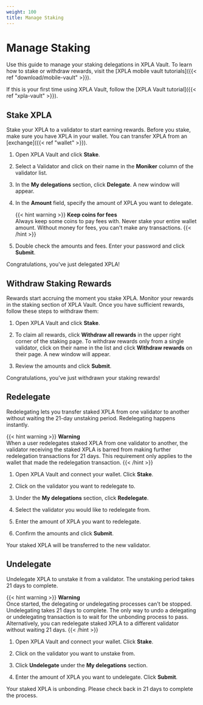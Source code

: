 ```yaml
---
weight: 100
title: Manage Staking
---
```


# Manage Staking

Use this guide to manage your staking delegations in XPLA Vault. To learn how to stake or withdraw rewards, visit the [XPLA mobile vault tutorials]({{< ref "download/mobile-vault" >}}).  

If this is your first time using XPLA Vault, follow the [XPLA Vault tutorial]({{< ref "xpla-vault" >}}).

## Stake XPLA

Stake your XPLA to a validator to start earning rewards. Before you stake, make sure you have XPLA in your wallet. You can transfer XPLA from an [exchange]({{< ref "wallet" >}}).

1. Open XPLA Vault and click **Stake**.

2. Select a Validator and click on their name in the **Moniker** column of the validator list.

3. In the **My delegations** section, click **Delegate**. A new window will appear.

4. In the **Amount** field, specify the amount of XPLA you want to delegate.

   {{< hint warning >}}
   **Keep coins for fees**  
   Always keep some coins to pay fees with. Never stake your entire wallet amount. Without money for fees, you can't make any transactions.
   {{< /hint >}}

5. Double check the amounts and fees. Enter your password and click **Submit**.

Congratulations, you've just delegated XPLA!

## Withdraw Staking Rewards

Rewards start accruing the moment you stake XPLA. Monitor your rewards in the staking section of XPLA Vault. Once you have sufficient rewards, follow these steps to withdraw them:

1. Open XPLA Vault and click **Stake**.

2. To claim all rewards, click **Withdraw all rewards** in the upper right corner of the staking page. To withdraw rewards only from a single validator, click on their name in the list and click **Withdraw rewards** on their page.  A new window will appear.

3. Review the amounts and click **Submit**.

Congratulations, you've just withdrawn your staking rewards!

## Redelegate

Redelegating lets you transfer staked XPLA from one validator to another without waiting the 21-day unstaking period. Redelegating happens instantly.

{{< hint warning >}}
**Warning**  
When a user redelegates staked XPLA from one validator to another, the validator receiving the staked XPLA is barred from making further redelegation transactions for 21 days. This requirement only applies to the wallet that made the redelegation transaction.
{{< /hint >}}

1. Open XPLA Vault and connect your wallet. Click **Stake**.

2. Click on the validator you want to redelegate to.

3. Under the **My delegations** section, click **Redelegate**.

4. Select the validator you would like to redelegate from.

5. Enter the amount of XPLA you want to redelegate.

6. Confirm the amounts and click **Submit**.

Your staked XPLA will be transferred to the new validator.

## Undelegate

Undelegate XPLA to unstake it from a validator. The unstaking period takes 21 days to complete.

{{< hint warning >}}
**Warning**  
Once started, the delegating or undelegating processes can't be stopped.
Undelegating takes 21 days to complete. The only way to undo a delegating or undelegating transaction is to wait for the unbonding process to pass. Alternatively, you can redelegate staked XPLA to a different validator without waiting 21 days.
{{< /hint >}}

1. Open XPLA Vault and connect your wallet. Click **Stake**.

2. Click on the validator you want to unstake from.

3. Click **Undelegate** under the **My delegations** section.

4. Enter the amount of XPLA you want to undelegate. Click **Submit**.

Your staked XPLA is unbonding. Please check back in 21 days to complete the process.
